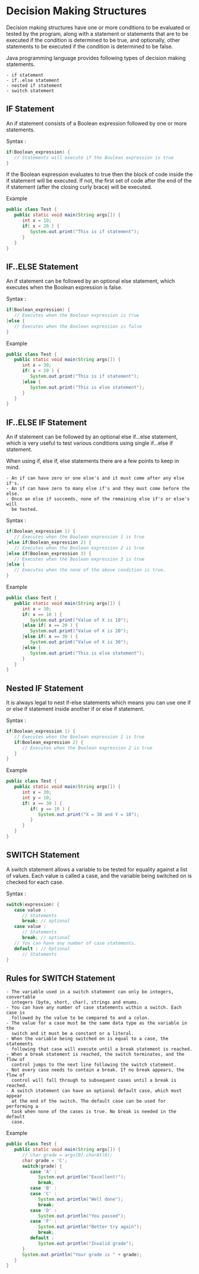 # Decision Making Structures 

Decision making structures have one or more conditions to be evaluated or
tested by the program, along with a statement or statements that are to be
executed if the condition is determined to be true, and optionally, other
statements to be executed if the condition is determined to be false. 

Java programming language provides following types of decision making
statements. 

    - if statement
    - if..else statement
    - nested if statement
    - switch statement

## IF Statement

An if statement consists of a Boolean expression followed by one or more
statements. 

Syntax : 

```java
if(Boolean_expression) {
   // Statements will execute if the Boolean expression is true
}
```

If the Boolean expression evaluates to true then the block of code inside the
if statement will be executed. If not, the first set of code after the end of
the if statement (after the closing curly brace) will be executed. 

Example

```java
public class Test {
   public static void main(String args[]) {
      int x = 10;
      if( x < 20 ) {
         System.out.print("This is if statement");
      }
   }
}
```

## IF..ELSE Statement

An if statement can be followed by an optional else statement, which executes
when the Boolean expression is false. 

Syntax : 

```java
if(Boolean_expression) {
   // Executes when the Boolean expression is true
}else {
   // Executes when the Boolean expression is false
}

```

Example 

```java
public class Test {
   public static void main(String args[]) {
      int x = 30;
      if( x < 20 ) {
         System.out.print("This is if statement");
      }else {
         System.out.print("This is else statement");
      }
   }
}
```

## IF..ELSE IF Statement

An if statement can be followed by an optional else if...else statement, which
is very useful to test various conditions using single if...else if statement.

When using if, else if, else statements there are a few points to keep in mind.

    - An if can have zero or one else's and it must come after any else if's.
    - An if can have zero to many else if's and they must come before the else.
    - Once an else if succeeds, none of the remaining else if's or else's will
      be tested.

Syntax : 

```java
if(Boolean_expression 1) {
   // Executes when the Boolean expression 1 is true
}else if(Boolean_expression 2) {
   // Executes when the Boolean expression 2 is true
}else if(Boolean_expression 3) {
   // Executes when the Boolean expression 3 is true
}else {
   // Executes when the none of the above condition is true.
}
```

Example

```java
public class Test {
   public static void main(String args[]) {
      int x = 30;
      if( x == 10 ) {
         System.out.print("Value of X is 10");
      }else if( x == 20 ) {
         System.out.print("Value of X is 20");
      }else if( x == 30 ) {
         System.out.print("Value of X is 30");
      }else {
         System.out.print("This is else statement");
      }
   }
}
```

## Nested IF Statement

It is always legal to nest if-else statements which means you can use one if or
else if statement inside another if or else if statement. 

Syntax : 

```java
if(Boolean_expression 1) {
   // Executes when the Boolean expression 1 is true
   if(Boolean_expression 2) {
      // Executes when the Boolean expression 2 is true
   }
}
```

Example 

```java
public class Test {
   public static void main(String args[]) {
      int x = 30;
      int y = 10;
      if( x == 30 ) {
         if( y == 10 ) {
            System.out.print("X = 30 and Y = 10");
         }
      }
   }
}
```

## SWITCH Statement

A switch statement allows a variable to be tested for equality against a list
of values. Each value is called a case, and the variable being switched on is
checked for each case. 

Syntax : 

```java
switch(expression) {
   case value :
      // Statements
      break; // optional
   case value :
      // Statements
      break; // optional
   // You can have any number of case statements.
   default : // Optional
      // Statements
}
```

## Rules for SWITCH Statement

    - The variable used in a switch statement can only be integers, convertable
      integers (byte, short, char), strings and enums.
    - You can have any number of case statements within a switch. Each case is
      followed by the value to be compared to and a colon.
    - The value for a case must be the same data type as the variable in the
      switch and it must be a constant or a literal.
    - When the variable being switched on is equal to a case, the statements
      following that case will execute until a break statement is reached.
    - When a break statement is reached, the switch terminates, and the flow of
      control jumps to the next line following the switch statement.
    - Not every case needs to contain a break. If no break appears, the flow of
      control will fall through to subsequent cases until a break is reached.
    - A switch statement can have an optional default case, which must appear
      at the end of the switch. The default case can be used for performing a
      task when none of the cases is true. No break is needed in the default
      case.

Example

```java
public class Test {
   public static void main(String args[]) {
      // char grade = args[0].charAt(0);
      char grade = 'C';
      switch(grade) {
         case 'A' :
            System.out.println("Excellent!"); 
            break;
         case 'B' :
         case 'C' :
            System.out.println("Well done");
            break;
         case 'D' :
            System.out.println("You passed");
         case 'F' :
            System.out.println("Better try again");
            break;
         default :
            System.out.println("Invalid grade");
      }
      System.out.println("Your grade is " + grade);
   }
}
```

